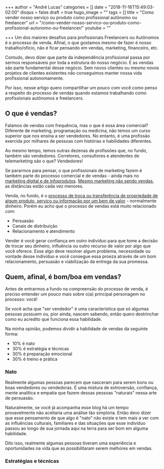 +++
author = "André Lucas"
categories = []
date = "2018-11-16T15:49:03-02:00"
disqus = false
draft = true
hugo_image = ""
tags = []
title = "Como vender nosso serviço ou produto como profissional autônomo ou freelancer"
url = "/como-vender-nosso-servico-ou-produto-como-profissional-autonomo-ou-freelancer/"
youtube = ""

+++
Um dos maiores desafios para profissionais Freelancers ou Autônomos é o processo de venda. Afinal, o que gostamos mesmo de fazer é nosso trabalho/ofício, não é ficar pensando em vendas, marketing, financeiro, etc.

Contudo, devo dizer que parte da independência profissional passa por sermos responsáveis por toda a estrutura do nosso negócio. E as vendas são parte fundamental desse negócio. Sem novos clientes ou mesmo novos projetos de clientes existentes não conseguimos manter nossa vida profissional autonomamente.

Por isso, nesse artigo quero compartilhar um pouco com você como penso a respeito do processo de vendas quando estamos trabalhando como profissionais autônomos e freelancers.

## O que é vendas?

Falamos de vendas com frequência, mas o que é essa área comercial? Diferente de marketing, programação ou medicina, não temos um curso superior que nos ensina a ser vendedores. No entanto, é uma profissão exercida por milhares de pessoas com histórias e habilidades diferentes.

Ao mesmo tempo, temos outras dezenas de profissões que, no fundo, também são vendedores. Corretores, consultores e atendentes de telemarketing são o que? Vendedores!

Se pararmos para pensar, o que profissionais de marketing fazem é também parte do processo comercial e de vendas - ainda mais no [marketing digital e de infoprodutos](https://andrelug.com/infoprodutos-e-cursos-online/). [Mesmo marketing não sendo vendas](https://supervendedores.com.br/vendas/a-venda/o-que-e-vendas/), as distâncias estão cada vez menores.

Venda, no fundo, é o [processo de troca ou transferência de propriedade de algum produto, serviço ou informação por um bem de valor](https://conceito.de/venda) - normalmente dinheiro. Porém eu acho que o processo de vendas está muito relacionado com:

* Persuasão
* Canais de distribuição
* Relacionamento e atendimento

Vender é você gerar confiança em outro indivíduo para que tome a decisão de trocar seu dinheiro, influência ou outro recurso de valor por algo que você oferece. Esse algo deve resolver algum problema, necessidade ou vontade desse indivíduo e você consegue essa proeza através de um bom relacionamento, persuasão e viabilização da entrega da sua promessa.

## Quem, afinal, é bom/boa em vendas?

Antes de entrarmos a fundo na compreensão do processo de venda, é preciso entender um pouco mais sobre o(a) principal personagem no processo: você!

Se você acha que "ser vendedor" é uma característica que só algumas pessoas possuem ou, pior ainda, nascem sabendo, então quero destrinchar como eu acredito que funciona essa habilidade.

Na minha opinião, podemos dividir a habilidade de vendas da seguinte forma:

* 10% é nato
* 30% é estratégia e técnicas
* 30% é preparação emocional
* 30% é treino e prática

### Nato

Realmente algumas pessoas parecem que nasceram para serem bons ou boas vendedores ou vendedoras. É uma mistura de extroversão, confiança, mente analítica e empatia que fazem dessas pessoas "naturais" nessa arte de persuasão.

Naturalmente, se você já acompanha esse blog há um tempo provavelmente não aceitaria uma análise tão simplória. Então devo dizer que esse pensamento de que algo é "nato" não existe e tem mais a ver com as influências culturais, familiares e das situações que esse indivíduo passou ao longo de sua jornada aqui na terra para ser bom em alguma habilidade.

Dito isso, realmente algumas pessoas tiveram uma experiência e oportunidades na vida que as possibilitaram serem melhores em vendas.

### Estratégias e técnicas